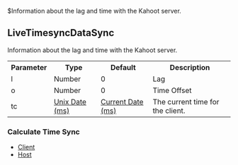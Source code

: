 $Information about the lag and time with the Kahoot server.
## LiveTimesyncDataSync
Information about the lag and time with the Kahoot server.

<table>
  <tr>
    <th>Parameter</th>
    <th>Type</th>
    <th>Default</th>
    <th>Description</th>
  </tr>
  <tr>
    <td>l</td>
    <td>Number</td>
    <td>0</td>
    <td>Lag</td>
  </tr>
  <tr>
    <td>o</td>
    <td>Number</td>
    <td>0</td>
    <td>Time Offset</td>
  </tr>
  <tr>
    <td>tc</td>
    <td><a href="https://en.wikipedia.org/wiki/Unix_time">Unix Date (ms)</a></td>
    <td><a href="https://en.wikipedia.org/wiki/Unix_time">Current Date (ms)</a></td>
    <td>The current time for the client.</td>
  </tr>
</table>

### Calculate Time Sync
- [Client](#/ex/calculate-timesync?scrollTo=client)
- [Host](#/ex/calculate-timesync?scrollTo=host)

